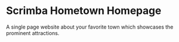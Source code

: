 # Scrimba Hometown Homepage

A single page website about your favorite town which showcases the prominent attractions.
